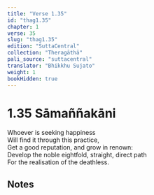 ```yaml
---
title: "Verse 1.35"
id: "thag1.35"
chapter: 1
verse: 35
slug: "thag1.35"
edition: "SuttaCentral"
collection: "Theragāthā"
pali_source: "suttacentral"
translator: "Bhikkhu Sujato"
weight: 1
bookHidden: true
---
```


# 1.35 Sāmaññakāni

Whoever is seeking happiness  
Will find it through this practice,  
Get a good reputation, and grow in renown:  
Develop the noble eightfold, straight, direct path  
For the realisation of the deathless.  

## Notes
